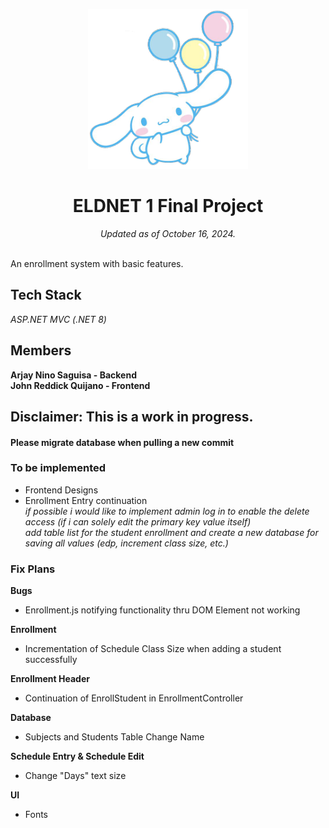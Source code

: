 <p align="center">
  <img src="assets/cinnamoroll.png" alt="Cinnamoroll">
</p>

<h1 align="center"> ELDNET 1 Final Project </h1>
<p align="center"><i >Updated as of October 16, 2024.</i></p><br>
An enrollment system with basic features.

## Tech Stack
<i>ASP.NET MVC (.NET 8)</i>

## Members
**Arjay Nino Saguisa - Backend**<br>
**John Reddick Quijano - Frontend**

## **Disclaimer: This is a work in progress.**

#### **Please migrate database when pulling a new commit**

### To be implemented

 - Frontend Designs
 - Enrollment Entry continuation<br>
    <i>if possible i would like to implement admin log in to enable the delete access (if i can solely edit the primary key value itself)<br>
    add table list for the student enrollment and create a new database for saving all values (edp, increment class size, etc.)</i>

### Fix Plans

**Bugs**
 - Enrollment.js notifying functionality thru DOM Element not working

**Enrollment**
 - Incrementation of Schedule Class Size when adding a student successfully 

**Enrollment Header**
 - Continuation of EnrollStudent in EnrollmentController

**Database**
 - Subjects and Students Table Change Name

**Schedule Entry & Schedule Edit**
 - Change "Days" text size

**UI**
 - Fonts
